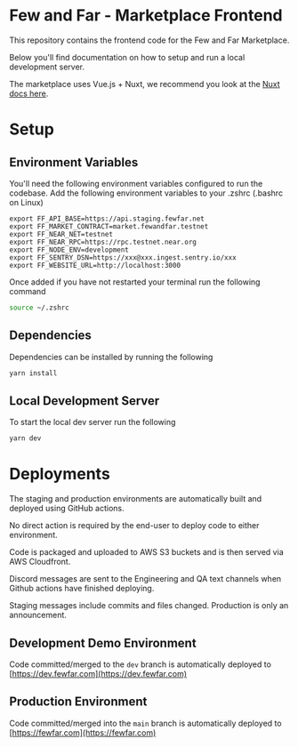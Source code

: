 # Few and Far - Marketplace Frontend

This repository contains the frontend code for the Few and Far Marketplace.

Below you'll find documentation on how to setup and run a local development server.

The marketplace uses Vue.js + Nuxt, we recommend you look at the [Nuxt docs here](https://v3.nuxtjs.org).

# Setup

## Environment Variables
You'll need the following environment variables configured to run the codebase.
Add the following environment variables to your .zshrc (.bashrc on Linux)
```
export FF_API_BASE=https://api.staging.fewfar.net
export FF_MARKET_CONTRACT=market.fewandfar.testnet
export FF_NEAR_NET=testnet
export FF_NEAR_RPC=https://rpc.testnet.near.org
export FF_NODE_ENV=development
export FF_SENTRY_DSN=https://xxx@xxx.ingest.sentry.io/xxx
export FF_WEBSITE_URL=http://localhost:3000
```

Once added if you have not restarted your terminal run the
following command
```bash
source ~/.zshrc
```

## Dependencies

Dependencies can be installed by running the following

```bash
yarn install
```

## Local Development Server

To start the local dev server run the following

```bash
yarn dev
```

# Deployments
The staging and production environments are automatically built and deployed using GitHub actions.

No direct action is required by the end-user to deploy code to either environment.

Code is packaged and uploaded to AWS S3 buckets and is then served via AWS Cloudfront.

Discord messages are sent to the Engineering and QA text channels when Github actions have finished deploying.

Staging messages include commits and files changed. Production is only an announcement.

## Development Demo Environment
Code committed/merged to the `dev` branch is automatically deployed to [https://dev.fewfar.com](https://dev.fewfar.com)

## Production Environment
Code committed/merged into the `main` branch is automatically deployed to [https://fewfar.com](https://fewfar.com)

